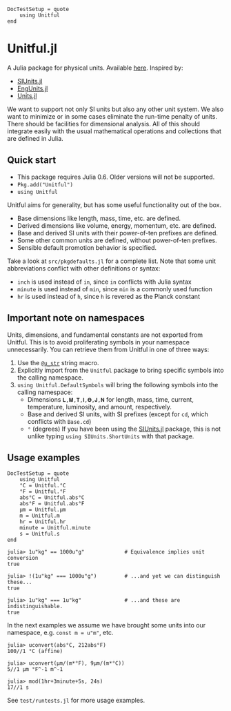 ```@meta
DocTestSetup = quote
    using Unitful
end
```
# Unitful.jl

A Julia package for physical units. Available
[here](https://github.com/ajkeller34/Unitful.jl). Inspired by:

- [SIUnits.jl](https://github.com/keno/SIUnits.jl)
- [EngUnits.jl](https://github.com/dhoegh/EngUnits.jl)
- [Units.jl](https://github.com/timholy/Units.jl)

We want to support not only SI units but also any other unit system. We also
want to minimize or in some cases eliminate the run-time penalty of units.
There should be facilities for dimensional analysis. All of this should
integrate easily with the usual mathematical operations and collections
that are defined in Julia.

## Quick start

- This package requires Julia 0.6. Older versions will not be supported.
- `Pkg.add("Unitful")`
- `using Unitful`

Unitful aims for generality, but has some useful functionality out of the box.
- Base dimensions like length, mass, time, etc. are defined.
- Derived dimensions like volume, energy, momentum, etc. are defined.
- Base and derived SI units with their power-of-ten prefixes are defined.
- Some other common units are defined, without power-of-ten prefixes.
- Sensible default promotion behavior is specified.

Take a look at `src/pkgdefaults.jl` for a complete list. Note that some unit
abbreviations conflict with other definitions or syntax:

- `inch` is used instead of `in`, since `in` conflicts with Julia syntax
- `minute` is used instead of `min`, since `min` is a commonly used function
- `hr` is used instead of `h`, since `h` is revered as the Planck constant

## Important note on namespaces

Units, dimensions, and fundamental constants are not exported from Unitful.
This is to avoid proliferating symbols in your namespace unnecessarily. You can
retrieve them from Unitful in one of three ways:

1. Use the [`@u_str`](@ref) string macro.
2. Explicitly import from the `Unitful` package to bring specific symbols
   into the calling namespace.
3. `using Unitful.DefaultSymbols` will bring the following symbols into the
   calling namespace:
     - Dimensions `𝐋,𝐌,𝐓,𝐈,𝚯,𝐉,𝐍` for length, mass, time, current, temperature,
     luminosity, and amount, respectively.
     - Base and derived SI units, with SI prefixes (except for `cd`, which conflicts
       with `Base.cd`)
     - `°` (degrees)
  If you have been using the [SIUnits.jl](https://github.com/keno/SIUnits.jl)
  package, this is not unlike typing `using SIUnits.ShortUnits` with that package.

## Usage examples

```@meta
DocTestSetup = quote
    using Unitful
    °C = Unitful.°C
    °F = Unitful.°F
    abs°C = Unitful.abs°C
    abs°F = Unitful.abs°F
    μm = Unitful.μm
    m = Unitful.m
    hr = Unitful.hr
    minute = Unitful.minute
    s = Unitful.s
end
```

```jldoctest
julia> 1u"kg" == 1000u"g"             # Equivalence implies unit conversion
true

julia> !(1u"kg" === 1000u"g")         # ...and yet we can distinguish these...
true

julia> 1u"kg" === 1u"kg"              # ...and these are indistinguishable.
true
```

In the next examples we assume we have brought some units into our namespace,
e.g. `const m = u"m"`, etc.

```jldoctest
julia> uconvert(abs°C, 212abs°F)
100//1 °C (affine)

julia> uconvert(μm/(m*°F), 9μm/(m*°C))
5//1 μm °F^-1 m^-1

julia> mod(1hr+3minute+5s, 24s)
17//1 s
```

See `test/runtests.jl` for more usage examples.
